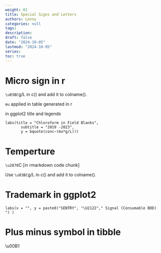 ```yaml
---
weight: 01
title: Special Signs and Letters
authors: Lenny
categories: null
tags: 
description: 
draft: false
date: "2024-10-05"
lastmod: "2024-10-05"
series:
toc: true
---
```



<!--more-->


# Micro sign in r

`\u03BC`g/L in c() and add it to colname().

`mu` applied in table generated in r  

in ggplot2 title and legends

```
labs(title = "Chloroform in Field Blanks",
       subtitle = "2019 -2023",
       y = bquote(conc~(mu*g/L)))
```

# Temperture

`\u2070`C [in rmarkdown code chunk]

Use `\u03BC`g/L in c() and add it to colname().

# Trademark in ggplot2
`labs(x = "", y = paste0("SENTRY", "\U2122"," Signal (Consumable BOD) ") )`

# Plus minus symbol in tibble
\u00B1